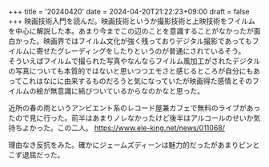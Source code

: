 +++
title = '20240420'
date = 2024-04-20T21:22:23+09:00
draft = false
+++
映画技術入門を読んだ。映画技術というか撮影技術と上映技術をフイルムを中心に解説した本。あまり今までこの辺のことを意識することがなかったが面白かった。映画界ではフイルム文化が強く残っておりデジタル撮影であってもフイルムに寄せたグレーディングをしたりというのが普通にされているそう。  
そういえばフイルムで撮られた写真やなんならフイルム風加工がされたデジタルの写真についても本質的ではないと思いつつエモさと感じるところが自分にもあってこれはなにに由来するものだろうと気になっていたが映画得た感情とそのフイルムの絵が無意識に結びついているからなのかなと思った。  

近所の春の雨というアンビエント系のレコード屋兼カフェで無料のライブがあったので見に行った。前半はあまりノレなかったけど後半はアルコールのせいか気持ちよかった。この二人。
https://www.ele-king.net/news/011068/  

理由なき反抗をみた。確かにジェームズディーンは魅力的だったがあまりピンとこず退屈だった。